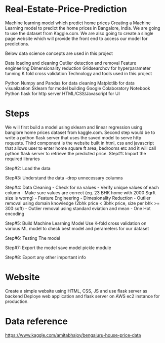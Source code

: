 # Real-Estate-Price-Prediction
Machine learning model which predict home prices
Creating a Machine Learning model to predict the home prices in Bangalore, India. We are going to use the dataset from Kaggle.com. We are also going to create a single page website which will provide the front end to access our model for predictions.

Below data science concepts are used in this project

Data loading and cleaning
Outlier detection and removal
Feature engineering
Dimensionality reduction
Gridsearchcv for hyperparameter tunning
K fold cross validation
Technology and tools used in this project

Python
Numpy and Pandas for data cleaning
Matplotlib for data visualization
Sklearn for model building
Google Colaboratory Notebook
Python flask for http server
HTML/CSS/Javascript for UI
# Steps
We will first build a model using sklearn and linear regression using banglore home prices dataset from kaggle.com.
Second step would be to write a python flask server that uses the saved model to serve http requests.
Third component is the website built in html, css and javascript that allows user to enter home square ft area, bedrooms etc and it will call python flask server to retrieve the predicted price.
Step#1: Import the required libraries

Step#2: Load the data

Step#3: Understand the data
        -drop unnecessary columns
        
Step#4: Data Cleaning
        - Check for na values
        - Verify unique values of each column
        - Make sure values are correct (eg. 23 BHK home with 2000 Sqrft size is worng)
        - Feature Engineering
        - Dimesionality Reduction
        - Outlier removal using domain knowledge (2bhk price < 3bhk price, size per bhk >= 300 sqft)
        - Outlier removal using standard eviation and mean
        - One Hot encoding
        
Step#5: Build Machine Learning Model
        Use K-fold cross validation on various ML model to check best model and perameters for our dataset

Step#6: Testing The model

Step#7: Export the model
        save model pickle module

Step#8: Export any other important info

# Website 
  Create a simple website using HTML, CSS, JS and use flask server as backend 
  Deploye web application and flask server on AWS ec2 instance for production.

# Data reference
https://www.kaggle.com/amitabhajoy/bengaluru-house-price-data

